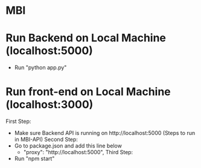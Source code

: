 # MBI

# Run Backend on Local Machine (localhost:5000)
  - Run "python app.py"

# Run front-end on Local Machine (localhost:3000)

First Step:
  - Make sure Backend API is running on http://localhost:5000 (Steps to run in MBI-API)
Second Step:
  - Go to package.json and add this line below
    - "proxy": "http://localhost:5000",
Third Step:
  - Run "npm start"
